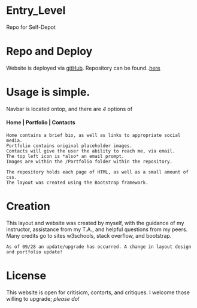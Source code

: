 # Entry_Level
Repo for Self-Depot

# Repo and Deploy
  Website is deployed via [gitHub](https://dohmr.github.io/Entry_Level/).
  Repository can be found..[here](https://github.com/dohmr/Entry_Level)
    
# Usage is **simple**.
  Navbar is located ontop, and there are _4_ options of 
   #### Home | Portfolio | Contacts
    Home contains a brief bio, as well as links to appropriate social media.
    Portfolio contains original placeholder images.
    Contacts will give the user the ability to reach me, via email.
    The top left icon is *also* an email prompt.
    Images are within the /Portfolio folder within the repository.
    
    The repository holds each page of HTML, as well as a small amount of css.
    The layout was created using the Bootstrap framework.
 
# Creation 
This layout and website was created by myself, with the guidance of my instructor, assistance from my T.A., and helpful questions from my peers.
    Many credits go to sites w3schools, stack overflow, and bootstrap.
    
    As of 09/28 an update/upgrade has occurred. A change in layout design and portfolio update!
    
# License

This website is open for critisicm, contorts, and critiques. I welcome those willing to upgrade; _please do!_
    
